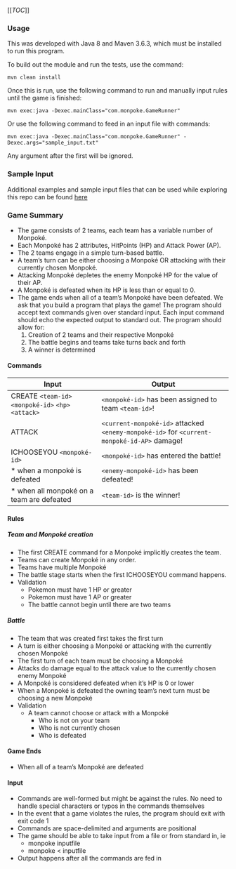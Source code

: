 [[_TOC_]]
### Usage
This was developed with Java 8 and Maven 3.6.3, which must be installed to run this program.

To build out the module and run the tests, use the command:

`mvn clean install`

Once this is run, use the following command to run and manually input rules until the game is finished:

`mvn exec:java -Dexec.mainClass="com.monpoke.GameRunner"`

Or use the following command to feed in an input file with commands:

`mvn exec:java -Dexec.mainClass="com.monpoke.GameRunner" -Dexec.args="sample_input.txt"`

Any argument after the first will be ignored.

### Sample Input
Additional examples and sample input files that can be used while exploring this repo can be found [here](https://gitlab.com/focused-labs/monpoke/sample-inputs)

### Game Summary
- The game consists of 2 teams, each team has a variable number of Monpoké.
- Each Monpoké has 2 attributes, HitPoints (HP) and Attack Power (AP).
- The 2 teams engage in a simple turn-based battle.
- A team’s turn can be either choosing a Monpoké OR attacking with their currently
chosen Monpoké.
- Attacking Monpoké depletes the enemy Monpoké HP for the value of their AP.
- A Monpoké is defeated when its HP is less than or equal to 0.
- The game ends when all of a team’s Monpoké have been defeated.
We ask that you build a program that plays the game! The program should accept text
commands given over standard input. Each input command should echo the expected output to
standard out. The program should allow for:
    1. Creation of 2 teams and their respective Monpoké
    2. The battle begins and teams take turns back and forth
    3. A winner is determined
    
#### Commands
| Input                                                 | Output                                                                               |
| ---                                                   | ---                                                                                  |
| CREATE `<team-id>` `<monpoké-id>` `<hp>` `<attack>`    | `<monpoké-id>` has been assigned to team `<team-id>`!                                    |
| ATTACK                                                | `<current-monpoké-id>` attacked `<enemy-monpoké-id>` for `<current-monpoké-id-AP>` damage! |
| ICHOOSEYOU `<monpoké-id>`                             | `<monpoké-id>` has entered the battle!                                                 |
| * when a monpoké is defeated                          | `<enemy-monpoké-id>` has been defeated!                                                |
| * when all monpoké on a team are defeated             | `<team-id>` is the winner!                                                             |

#### Rules
##### Team and Monpoké creation
- The first CREATE command for a Monpoké implicitly creates the team.
- Teams can create Monpoké in any order.
- Teams have multiple Monpoké
- The battle stage starts when the first ICHOOSEYOU command happens.
- Validation
    - Pokemon must have 1 HP or greater
    - Pokemon must have 1 AP or greater
    - The battle cannot begin until there are two teams
##### Battle
- The team that was created first takes the first turn
- A turn is either choosing a Monpoké or attacking with the currently chosen Monpoké
- The first turn of each team must be choosing a Monpoké
- Attacks do damage equal to the attack value to the currently chosen enemy Monpoké
- A Monpoké is considered defeated when it’s HP is 0 or lower
- When a Monpoké is defeated the owning team’s next turn must be choosing a new
Monpoké
- Validation
    - A team cannot choose or attack with a Monpoké
        - Who is not on your team
        - Who is not currently chosen
        - Who is defeated

#### Game Ends
- When all of a team’s Monpoké are defeated

#### Input
- Commands are well-formed but might be against the rules. No need to handle special
characters or typos in the commands themselves
- In the event that a game violates the rules, the program should exit with exit code 1
- Commands are space-delimited and arguments are positional
- The game should be able to take input from a file or from standard in, ie
    - monpoke inputfile
    - monpoke < inputfile
- Output happens after all the commands are fed in
